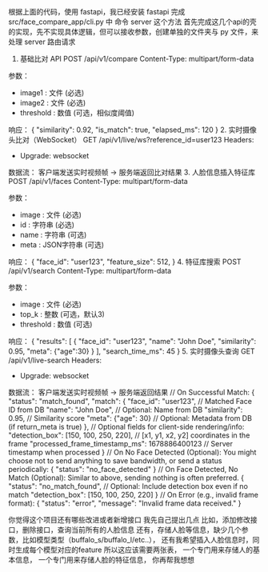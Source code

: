 根据上面的代码，使用 fastapi，我已经安装 fastapi
完成 src/face_compare_app/cli.py 中 命令 server 这个方法
首先完成这几个api的壳的实现，先不实现具体逻辑，但可以接收参数，创建单独的文件夹与 py 文件，来处理 server 路由请求
1. 基础比对 API
POST /api/v1/compare
Content-Type: multipart/form-data

参数：
- image1 : 文件 (必选)
- image2 : 文件 (必选)
- threshold : 数值 (可选，相似度阈值)

响应：
{
  "similarity": 0.92,
  "is_match": true,
  "elapsed_ms": 120
}
2. 实时摄像头比对（WebSocket）
GET /api/v1/live/ws?reference_id=user123
Headers:
- Upgrade: websocket

数据流：
客户端发送实时视频帧 -> 服务端返回比对结果
3. 人脸信息插入特征库
POST /api/v1/faces
Content-Type: multipart/form-data

参数：
- image : 文件 (必选)
- id : 字符串 (必选)
- name : 字符串 (可选)
- meta : JSON字符串 (可选)

响应：
{
  "face_id": "user123",
  "feature_size": 512,
}
4.  特征库搜索
POST /api/v1/search
Content-Type: multipart/form-data

参数：
- image : 文件 (必选)
- top_k : 整数 (可选，默认3)
- threshold : 数值 (可选)

响应：
{
  "results": [
    {
      "face_id": "user123",
      "name": "John Doe",
      "similarity": 0.95,
      "meta": {"age":30}
    }
  ],
  "search_time_ms": 45
}
5. 实时摄像头查询
GET /api/v1/live-search
Headers:
- Upgrade: websocket

数据流：
客户端发送实时视频帧 -> 服务端返回结果
// On Successful Match:
{
  "status": "match_found",
  "match": {
    "face_id": "user123", // Matched Face ID from DB
    "name": "John Doe",    // Optional: Name from DB
    "similarity": 0.95,    // Similarity score
    "meta": {"age": 30}     // Optional: Metadata from DB (if return_meta is true)
  },
  // Optional fields for client-side rendering/info:
  "detection_box": [150, 100, 250, 220], // [x1, y1, x2, y2] coordinates in the frame
  "processed_frame_timestamp_ms": 1678886400123 // Server timestamp when processed
}
// On No Face Detected (Optional): You might choose not to send anything to save bandwidth, or send a status periodically:
{
  "status": "no_face_detected"
}
// On Face Detected, No Match (Optional): Similar to above, sending nothing is often preferred.
{
  "status": "no_match_found",
  // Optional: Include detection box even if no match
  "detection_box": [150, 100, 250, 220]
}
// On Error (e.g., invalid frame format):
{
  "status": "error",
  "message": "Invalid frame data received."
}

你觉得这个项目还有哪些改进或者新增接口
我先自己提出几点
比如，添加修改接口，删除接口，查询当前所有的人脸信息
还有，存储人脸等信息，缺少几个参数，比如模型类型（buffalo_s/buffalo_l/etc..），
还有我希望插入人脸信息时，同时生成每个模型对应的feature
所以这应该需要两张表，
一个专门用来存储人的基本信息，
一个专门用来存储人脸的特征信息，
你再帮我想想